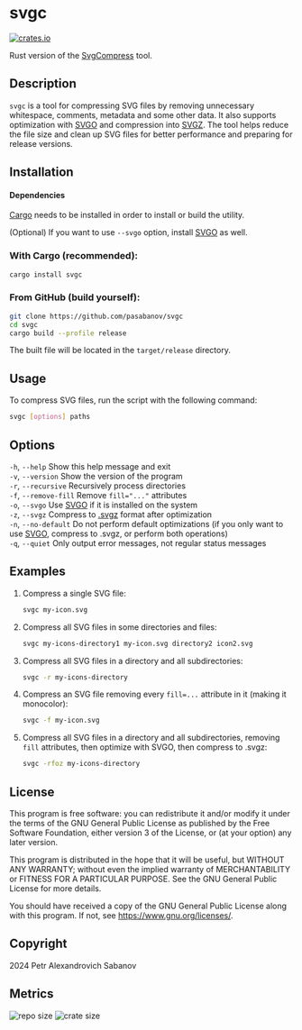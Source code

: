 # svgc

[![crates.io](https://img.shields.io/crates/v/svgc?style=for-the-badge)](https://crates.io/crates/svgc)

Rust version of the [SvgCompress](https://github.com/pasabanov/SvgCompress/) tool.

## Description

`svgc` is a tool for compressing SVG files by removing unnecessary whitespace, comments, metadata and some other data. It also supports optimization with [SVGO](https://github.com/svg/svgo) and compression into [SVGZ](https://ru.wikipedia.org/wiki/SVG#SVGZ). The tool helps reduce the file size and clean up SVG files for better performance and preparing for release versions.

## Installation

#### Dependencies

[Cargo](https://doc.rust-lang.org/cargo/getting-started/installation.html) needs to be installed in order to install or build the utility.

(Optional) If you want to use `--svgo` option, install [SVGO](https://github.com/svg/svgo) as well.

### With Cargo (recommended):

```sh
cargo install svgc
```

### From GitHub (build yourself):

```sh
git clone https://github.com/pasabanov/svgc
cd svgc
cargo build --profile release
```

The built file will be located in the `target/release` directory.

## Usage

To compress SVG files, run the script with the following command:

```sh
svgc [options] paths
```

## Options

`-h`, `--help` Show this help message and exit  
`-v`, `--version` Show the version of the program  
`-r`, `--recursive` Recursively process directories  
`-f`, `--remove-fill` Remove `fill="..."` attributes  
`-o`, `--svgo` Use [SVGO](https://github.com/svg/svgo) if it is installed on the system  
`-z`, `--svgz` Compress to [.svgz](https://ru.wikipedia.org/wiki/SVG#SVGZ) format after optimization  
`-n`, `--no-default` Do not perform default optimizations (if you only want to use [SVGO](https://github.com/svg/svgo), compress to .svgz, or perform both operations)  
`-q`, `--quiet` Only output error messages, not regular status messages

## Examples

1. Compress a single SVG file:
	```sh
	svgc my-icon.svg
	```
2. Compress all SVG files in some directories and files:
	```sh
	svgc my-icons-directory1 my-icon.svg directory2 icon2.svg
	```
3. Compress all SVG files in a directory and all subdirectories:
	```sh
	svgc -r my-icons-directory
   ```
4. Compress an SVG file removing every `fill=...` attribute in it (making it monocolor):
	```sh
	svgc -f my-icon.svg
	```
5. Compress all SVG files in a directory and all subdirectories, removing `fill` attributes, then optimize with SVGO, then compress to .svgz:
	```sh
	svgc -rfoz my-icons-directory
	```

## License

This program is free software: you can redistribute it and/or modify
it under the terms of the GNU General Public License as published by
the Free Software Foundation, either version 3 of the License, or
(at your option) any later version.

This program is distributed in the hope that it will be useful,
but WITHOUT ANY WARRANTY; without even the implied warranty of
MERCHANTABILITY or FITNESS FOR A PARTICULAR PURPOSE.  See the
GNU General Public License for more details.

You should have received a copy of the GNU General Public License
along with this program.  If not, see <https://www.gnu.org/licenses/>.

## Copyright

2024 Petr Alexandrovich Sabanov

## Metrics

![repo size](https://img.shields.io/github/repo-size/pasabanov/svgc?color=6e54bb)
![crate size](https://img.shields.io/crates/size/svgc?label=crate%20size&color=orange)